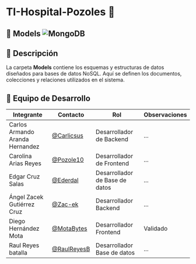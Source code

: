 # TI-Hospital-Pozoles 🏥
## 📁 Models ![MongoDB](https://img.shields.io/badge/MongoDB-%234ea94b.svg?style=for-the-badge&logo=mongodb&logoColor=white)
## 📌 Descripción  
La carpeta **Models** contiene los esquemas y estructuras de datos diseñados para bases de datos NoSQL. Aquí se definen los documentos, colecciones y relaciones utilizados en el sistema.

## 👥 Equipo de Desarrollo
|Integrante|Contacto|Rol|Observaciones|
|------------|--------|---|---|
|Carlos Armando Aranda Hernandez|[@Carlicsus](https://github.com/Carlicsus)|Desarrollador de Backend|...|
|Carolina Arias Reyes|[@Pozole10](https://github.com/Pozole10)|Desarrollador de Frontend|...|
|Edgar Cruz Salas|[@Ederdal](https://github.com/Ederdal)|Desarrollador de Base de datos|...|
|Ángel Zacek Gutiérrez Cruz|[@Zac-ek](https://github.com/Zac-ek)|Desarrollador Backend|...|
|Diego Hernández Mota|[@MotaBytes](https://github.com/MotaBytes)|Desarrollador Frontend|Validado|
|Raul Reyes batalla|[@RaulReyesB](https://github.com/RaulReyesB)|Desarrollador Base de datos|...|